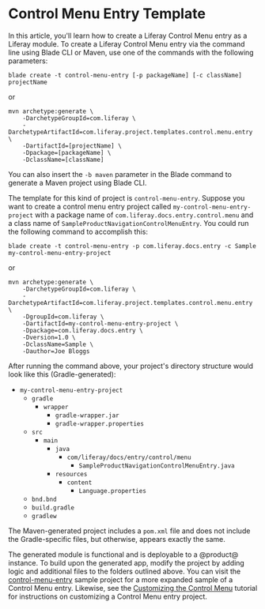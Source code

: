 # Control Menu Entry Template [](id=control-menu-entry-template)

In this article, you'll learn how to create a Liferay Control Menu entry as a
Liferay module. To create a Liferay Control Menu entry via the command line
using Blade CLI or Maven, use one of the commands with the following parameters:

    blade create -t control-menu-entry [-p packageName] [-c className] projectName

or

    mvn archetype:generate \
        -DarchetypeGroupId=com.liferay \
        -DarchetypeArtifactId=com.liferay.project.templates.control.menu.entry \
        -DartifactId=[projectName] \
        -Dpackage=[packageName] \
        -DclassName=[className]

You can also insert the `-b maven` parameter in the Blade command to generate a
Maven project using Blade CLI.

The template for this kind of project is `control-menu-entry`. Suppose you want to
create a control menu entry project called `my-control-menu-entry-project` with
a package name of `com.liferay.docs.entry.control.menu` and a class name of
`SampleProductNavigationControlMenuEntry`. You could run the following command
to accomplish this:

    blade create -t control-menu-entry -p com.liferay.docs.entry -c Sample my-control-menu-entry-project

or

    mvn archetype:generate \
        -DarchetypeGroupId=com.liferay \
        -DarchetypeArtifactId=com.liferay.project.templates.control.menu.entry \
        -DgroupId=com.liferay \
        -DartifactId=my-control-menu-entry-project \
        -Dpackage=com.liferay.docs.entry \
        -Dversion=1.0 \
        -DclassName=Sample \
        -Dauthor=Joe Bloggs

After running the command above, your project's directory structure would look
like this (Gradle-generated):

- `my-control-menu-entry-project`
    - `gradle`
        - `wrapper`
            - `gradle-wrapper.jar`
            - `gradle-wrapper.properties`
    - `src`
        - `main`
            - `java`
                - `com/liferay/docs/entry/control/menu`
                    - `SampleProductNavigationControlMenuEntry.java`
            - `resources`
                - `content`
                    - `Language.properties`
    - `bnd.bnd`
    - `build.gradle`
    - `gradlew`

The Maven-generated project includes a `pom.xml` file and does not include the
Gradle-specific files, but otherwise, appears exactly the same.

The generated module is functional and is deployable to a @product@ instance. To
build upon the generated app, modify the project by adding logic and additional
files to the folders outlined above. You can visit the
[control-menu-entry](/develop/reference/-/knowledge_base/7-0/control-menu-entry)
sample project for a more expanded sample of a Control Menu entry. Likewise, see
the
[Customizing the Control Menu](/develop/tutorials/-/knowledge_base/7-0/customizing-the-control-menu)
tutorial for instructions on customizing a Control Menu entry project.
